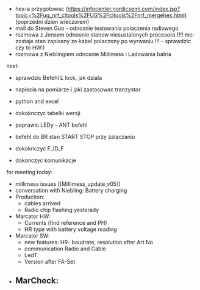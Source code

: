 - hex-a przygotowac (https://infocenter.nordicsemi.com/index.jsp?topic=%2Fug_nrf_cltools%2FUG%2Fcltools%2Fnrf_mergehex.html) (poprzedni dzien wieczorem)
- mail do Steven Guo - odnosnie testowania polaczenia radiowego
- rozmowa z Jensem odnosnie stanow niesustalonych procesora (!!! mc: zostaje stan zapisany ze kabel polaczony po wyrwaniu !!! - sprawdzic czy to HW:)
- rozmowa z Nieblingiem odnosnie Millimess i Ladowania batria


next:
- sprawdzic Befehl L lock, jak dziala
-  napiecia na pomiarze i jaki zastosowac tranzystor
- python and excel
- dokoknczyc tabelki wersji
- poprawic LEDy - ANT befehl
- befehl do BR stan START STOP przy zalaczaniu

- dokoknczyc F_ID_F
- dokonczyc komunikacje






for meeting today:
- millimess issues [[Millimess_update_v05]]
- conversation with Niebling: Battery charging
- Production: 
	- cables arrived
	- Radio chip flashing yesterady
- Marcator HW:
	- Currents (find reference and PH)
	- HR type with battery voltage reading
- Marcator SW:
	- new features: HR- baudrate, resolution after Art No
	- communication Radio and Cable
	- LedT
	- Version after FA-Set
- MarCheck:
	- 